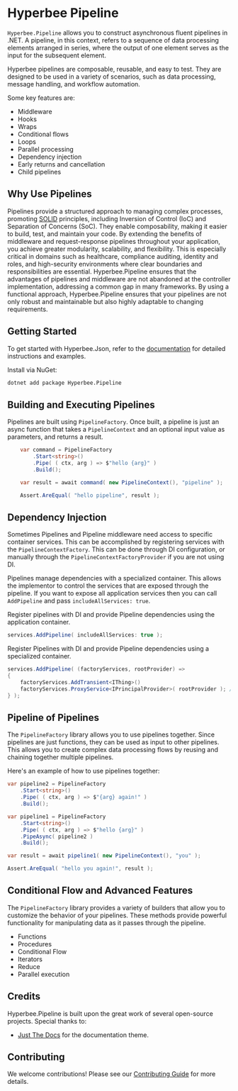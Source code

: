 ﻿# Hyperbee Pipeline

`Hyperbee.Pipeline` allows you to construct asynchronous fluent pipelines in .NET. A pipeline, in this context, refers to a 
sequence of data processing elements arranged in series, where the output of one element serves as the input for the subsequent 
element.

Hyperbee pipelines are composable, reusable, and easy to test. They are designed to be used in a variety of scenarios, such 
as data processing, message handling, and workflow automation.

Some key features are:

* Middleware
* Hooks
* Wraps
* Conditional flows
* Loops
* Parallel processing
* Dependency injection
* Early returns and cancellation
* Child pipelines

## Why Use Pipelines

Pipelines provide a structured approach to managing complex processes, promoting [SOLID](https://en.wikipedia.org/wiki/SOLID)
principles, including Inversion of Control (IoC) and Separation of Concerns (SoC). They enable composability, making it easier
to build, test, and maintain your code. By extending the benefits of middleware and request-response pipelines throughout your 
application, you achieve greater modularity, scalability, and flexibility. This is especially critical in domains such as 
healthcare, compliance auditing, identity and roles, and high-security environments where clear boundaries and responsibilities
are essential. Hyperbee.Pipeline ensures that the advantages of pipelines and middleware are not abandoned at the controller
implementation, addressing a common gap in many frameworks. By using a functional approach, Hyperbee.Pipeline ensures that your
pipelines are not only robust and maintainable but also highly adaptable to changing requirements.


## Getting Started

To get started with Hyperbee.Json, refer to the [documentation](https://stillpoint-software.github.io/hyperbee.pipeline) for 
detailed instructions and examples. 

Install via NuGet:

```bash
dotnet add package Hyperbee.Pipeline
```

## Building and Executing Pipelines

Pipelines are built using `PipelineFactory`. Once built, a pipeline is just an async function that takes a `PipelineContext` and 
an optional input value as parameters, and returns a result. 

```csharp
    var command = PipelineFactory
        .Start<string>()
        .Pipe( ( ctx, arg ) => $"hello {arg}" )
        .Build();

    var result = await command( new PipelineContext(), "pipeline" );

    Assert.AreEqual( "hello pipeline", result );
```

## Dependency Injection

Sometimes Pipelines and Pipeline middleware need access to specific container services. This can be
accomplished by registering services with the `PipelineContextFactory`. This can be done through
DI configuration, or manually through the `PipelineContextFactoryProvider` if you are not using DI.

Pipelines manage dependencies with a specialized container. This allows the implementor to control
the services that are exposed through the pipeline. If you want to expose all application
services then you can call `AddPipeline` and pass `includeAllServices: true`. 

Register pipelines with DI and provide Pipeline dependencies using the application container.

```csharp
services.AddPipeline( includeAllServices: true );
```

Register Pipelines with DI and provide Pipeline dependencies using a specialized container.

```csharp
services.AddPipeline( (factoryServices, rootProvider) =>
{
    factoryServices.AddTransient<IThing>()
    factoryServices.ProxyService<IPrincipalProvider>( rootProvider ); // pull from root container
} );
```

## Pipeline of Pipelines

The `PipelineFactory` library allows you to use pipelines together. Since pipelines are just functions, they can be used 
as input to other pipelines. This allows you to create complex data processing flows by reusing and chaining together
multiple pipelines.

Here's an example of how to use pipelines together:

```csharp
var pipeline2 = PipelineFactory
    .Start<string>()
    .Pipe( ( ctx, arg ) => $"{arg} again!" )
    .Build();

var pipeline1 = PipelineFactory
    .Start<string>()
    .Pipe( ( ctx, arg ) => $"hello {arg}" )
    .PipeAsync( pipeline2 )
    .Build();

var result = await pipeline1( new PipelineContext(), "you" );

Assert.AreEqual( "hello you again!", result );
```

## Conditional Flow and Advanced Features

The `PipelineFactory` library provides a variety of builders that allow you to customize the behavior of your pipelines. 
These methods provide powerful functionality for manipulating data as it passes through the pipeline.

- Functions
- Procedures
- Conditional Flow
- Iterators
- Reduce
- Parallel execution

## Credits

Hyperbee.Pipeline is built upon the great work of several open-source projects. Special thanks to:

- [Just The Docs](https://github.com/just-the-docs/just-the-docs) for the documentation theme.

## Contributing

We welcome contributions! Please see our [Contributing Guide](https://github.com/Stillpoint-Software/.github/blob/main/.github/CONTRIBUTING.md) 
for more details.
